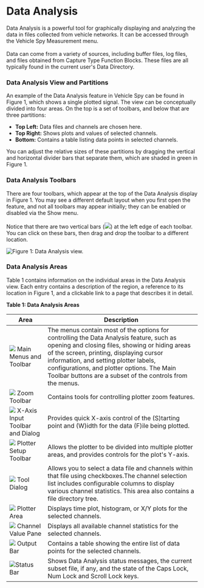 # Data Analysis

Data Analysis is a powerful tool for graphically displaying and analyzing the data in files collected from vehicle networks. It can be accessed through the Vehicle Spy Measurement menu.\
\
Data can come from a variety of sources, including buffer files, log files, and files obtained from Capture Type Function Blocks. These files are all typically found in the current user's Data Directory.

### Data Analysis View and Partitions

An example of the Data Analysis feature in Vehicle Spy can be found in Figure 1, which shows a single plotted signal. The view can be conceptually divided into four areas. On the top is a set of toolbars, and below that are three partitions:

* **Top Left:** Data files and channels are chosen here.
* **Top Right:** Shows plots and values of selected channels.
* **Bottom:** Contains a table listing data points in selected channels.

You can adjust the relative sizes of these partitions by dragging the vertical and horizontal divider bars that separate them, which are shaded in green in Figure 1.

### Data Analysis Toolbars

There are four toolbars, which appear at the top of the Data Analysis display in Figure 1. You may see a different default layout when you first open the feature, and not all toolbars may appear initially; they can be enabled or disabled via the Show menu.\
\
Notice that there are two vertical bars (![](https://cdn.intrepidcs.net/support/VehicleSpy/assets/vertical\_bars.gif)) at the left edge of each toolbar. You can click on these bars, then drag and drop the toolbar to a different location.

![Figure 1: Data Analysis view.](../../../.gitbook/assets/data\_analysis.gif)

### Data Analysis Areas

Table 1 contains information on the individual areas in the Data Analysis view. Each entry contains a description of the region, a reference to its location in Figure 1, and a clickable link to a page that describes it in detail.

**Table 1: Data Analysis Areas**

| Area                                                                                                  | Description                                                                                                                                                                                                                                                                                                                                |
| ----------------------------------------------------------------------------------------------------- | ------------------------------------------------------------------------------------------------------------------------------------------------------------------------------------------------------------------------------------------------------------------------------------------------------------------------------------------ |
| ![](https://cdn.intrepidcs.net/support/VehicleSpy/assets/smOne.gif) Main Menus and Toolbar            | The menus contain most of the options for controlling the Data Analysis feature, such as opening and closing files, showing or hiding areas of the screen, printing, displaying cursor information, and setting plotter labels, configurations, and plotter options. The Main Toolbar buttons are a subset of the controls from the menus. |
| ![](https://cdn.intrepidcs.net/support/VehicleSpy/assets/smTwo.gif) Zoom Toolbar                      | Contains tools for controlling plotter zoom features.                                                                                                                                                                                                                                                                                      |
| ![](https://cdn.intrepidcs.net/support/VehicleSpy/assets/smThree.gif) X-Axis Input Toolbar and Dialog | Provides quick X-axis control of the (S)tarting point and (W)idth for the data (F)ile being plotted.                                                                                                                                                                                                                                       |
| ![](https://cdn.intrepidcs.net/support/VehicleSpy/assets/smFour.gif) Plotter Setup Toolbar            | Allows the plotter to be divided into multiple plotter areas, and provides controls for the plot's Y-axis.                                                                                                                                                                                                                                 |
| ![](https://cdn.intrepidcs.net/support/VehicleSpy/assets/smFive.gif) Tool Dialog                      | Allows you to select a data file and channels within that file using checkboxes.The channel selection list includes configurable columns to display various channel statistics. This area also contains a file directory tree.                                                                                                             |
| ![](https://cdn.intrepidcs.net/support/VehicleSpy/assets/smSix.gif) Plotter Area                      | Displays time plot, histogram, or X/Y plots for the selected channels.                                                                                                                                                                                                                                                                     |
| ![](https://cdn.intrepidcs.net/support/VehicleSpy/assets/smSeven.gif) Channel Value Pane              | Displays all available channel statistics for the selected channels.                                                                                                                                                                                                                                                                       |
| ![](https://cdn.intrepidcs.net/support/VehicleSpy/assets/smEight.gif) Output Bar                      | Contains a table showing the entire list of data points for the selected channels.                                                                                                                                                                                                                                                         |
| ![](https://cdn.intrepidcs.net/support/VehicleSpy/assets/smNine.gif)Status Bar                        | Shows Data Analysis status messages, the current subset file, if any, and the state of the Caps Lock, Num Lock and Scroll Lock keys.                                                                                                                                                                                                       |
